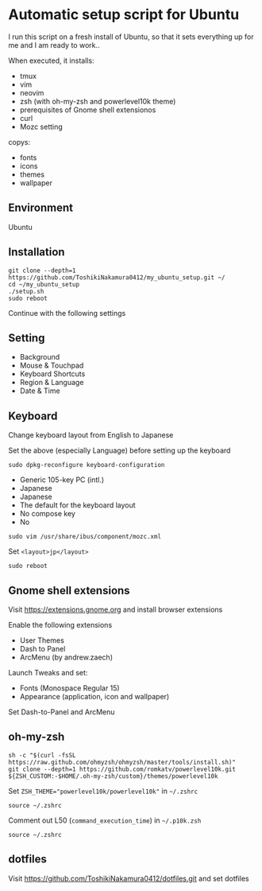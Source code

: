 # Automatic setup script for Ubuntu

I run this script on a fresh install of Ubuntu, so that it sets everything up for me and I am ready to work..

When executed, it installs:

- tmux
- vim
- neovim
- zsh (with oh-my-zsh and powerlevel10k theme)
- prerequisites of Gnome shell extensionos
- curl
- Mozc setting

copys:

- fonts
- icons
- themes
- wallpaper
## Environment
Ubuntu
## Installation
```
git clone --depth=1 https://github.com/ToshikiNakamura0412/my_ubuntu_setup.git ~/
cd ~/my_ubuntu_setup
./setup.sh
sudo reboot
```
Continue with the following settings
## Setting
- Background
- Mouse & Touchpad
- Keyboard Shortcuts
- Region & Language
- Date & Time
## Keyboard
Change keyboard layout from English to Japanese

Set the above (especially Language) before setting up the keyboard
```
sudo dpkg-reconfigure keyboard-configuration
```
- Generic 105-key PC (intl.)
- Japanese
- Japanese
- The default for the keyboard layout
- No compose key
- No
```
sudo vim /usr/share/ibus/component/mozc.xml
```
Set `<layout>jp</layout>`
```
sudo reboot
```
## Gnome shell extensions
Visit https://extensions.gnome.org and install browser extensions

Enable the following extensions
- User Themes
- Dash to Panel
- ArcMenu (by andrew.zaech)

Launch Tweaks and set:
- Fonts (Monospace Regular 15)
- Appearance (application, icon and wallpaper)

Set Dash-to-Panel and ArcMenu
## oh-my-zsh
```
sh -c "$(curl -fsSL https://raw.github.com/ohmyzsh/ohmyzsh/master/tools/install.sh)"
git clone --depth=1 https://github.com/romkatv/powerlevel10k.git ${ZSH_CUSTOM:-$HOME/.oh-my-zsh/custom}/themes/powerlevel10k
```
Set `ZSH_THEME="powerlevel10k/powerlevel10k"` in `~/.zshrc`
```
source ~/.zshrc
```
Comment out L50 (`command_execution_time`) in `~/.p10k.zsh`
```
source ~/.zshrc
```
## dotfiles
Visit https://github.com/ToshikiNakamura0412/dotfiles.git and set dotfiles
